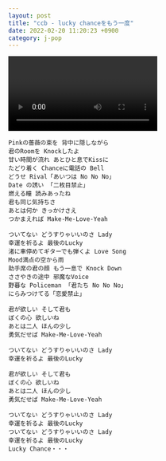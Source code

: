 ```yaml
---
layout: post
title: "ccb - lucky chanceをもう一度"
date: 2022-02-20 11:20:23 +0900
category: j-pop
---
```


<div class="video-container">
    <video id="player" class="video-js vjs-default-skin vjs-big-play-centered" data-json="/public/json/j-pop/ccb - lucky chanceをもう一度.json"></video>
</div>

```
Pinkの薔薇の束を 背中に隠しながら
君のRoomを Knockしたよ
甘い時間が流れ あとひと息でKissに
たどり着く Chanceに電話の Bell
どうせ Rival「あいつは No No No」
Date の誘い 「二枚目禁止」
燃える瞳 読みあったね
君も同じ気持ちさ
あとは何か きっかけさえ
つかまえれば Make-Me-Love-Yeah

ついてない どうすりゃいいのさ Lady
幸運を祈るよ 最後のLucky
渚に車停めてギターでも弾くよ Love Song
Mood満点の空から雨
助手席の君の顔 もう一息で Knock Down
ささやきの途中 邪魔なVoice
野暮な Policeman 「君たち No No No」
にらみつけてる「恋愛禁止」

君が欲しい そして君も
ぼくの心 欲しいね
あとは二人 ほんの少し
勇気だせば Make-Me-Love-Yeah

ついてない どうすりゃいいのさ Lady
幸運を祈るよ 最後のLucky

君が欲しい そして君も
ぼくの心 欲しいね
あとは二人 ほんの少し
勇気だせば Make-Me-Love-Yeah

ついてない どうすりゃいいのさ Lady
幸運を祈るよ 最後のLucky
ついてない どうすりゃいいのさ Lady
幸運を祈るよ 最後のLucky
Lucky Chance・・・
```
